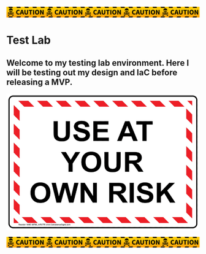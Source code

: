 ![](/10_Final-Project/includes/Yellow-caution-tape-Warning-ribbon-with-Graphics-31952677-1.png)

# Test Lab
## Welcome to my testing lab environment. Here I will be testing out my design and IaC before releasing a MVP.

![](/10_Final-Project/includes/safety-awareness-sign-nhe-38790_wrstr_1000.gif)

![](/10_Final-Project/includes/Yellow-caution-tape-Warning-ribbon-with-Graphics-31952677-1.png)
